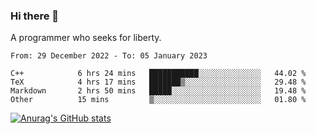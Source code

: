 ### Hi there 👋

<!--
**shejialuo/shejialuo** is a ✨ _special_ ✨ repository because its `README.md` (this file) appears on your GitHub profile.

Here are some ideas to get you started:

- 🔭 I’m currently working on ...
- 🌱 I’m currently learning ...
- 👯 I’m looking to collaborate on ...
- 🤔 I’m looking for help with ...
- 💬 Ask me about ...
- 📫 How to reach me: ...
- 😄 Pronouns: ...
- ⚡ Fun fact: ...
-->

A programmer who seeks for liberty.

<!--START_SECTION:waka-->

```text
From: 29 December 2022 - To: 05 January 2023

C++            6 hrs 24 mins   ███████████░░░░░░░░░░░░░░   44.02 %
TeX            4 hrs 17 mins   ███████▒░░░░░░░░░░░░░░░░░   29.48 %
Markdown       2 hrs 50 mins   █████░░░░░░░░░░░░░░░░░░░░   19.48 %
Other          15 mins         ▒░░░░░░░░░░░░░░░░░░░░░░░░   01.80 %
```

<!--END_SECTION:waka-->

[![Anurag's GitHub stats](https://github-readme-stats.vercel.app/api?username=shejialuo&show_icons=true&theme=dracula)](https://github.com/anuraghazra/github-readme-stats)
